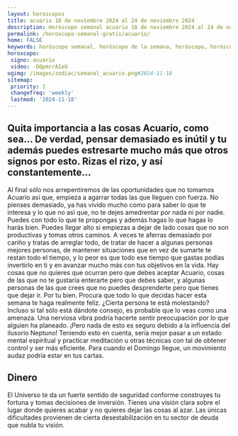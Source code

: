 ```yaml
---
layout: horoscopos
title: acuario 18 de noviembre 2024 al 24 de noviembre 2024 
description: Horóscopo semanal acuario 18 de noviembre 2024 al 24 de noviembre 2024. Quita importancia a las cosas Acuario, como sea… De verdad, pensar demasiado es inútil y tu además puedes estresarte mucho más que otros signos por esto. Rizas el rizo, y así constantemente…
permalink: /horoscopo-semanal-gratis/acuario/
home: FALSE
keywords: horóscopo semanal, horóscopo de la semana, horóscopo, horóscopo gratis,horóscopos, horóscopo esperanza gracia, horoscopos acuario la semana, horóscopos gratis, Tarot, Astrologia, Zodíaco, acuario, horoscopo gratis, semanal
horoscopo:
 signo: acuario
 video: -DQpmrrAIeU
ogimg: /images/zodiac/semanal_acuario.png#2024-11-18
sitemap:
 priority: 1
 changefreq: 'weekly'
 lastmod: '2024-11-18'
---
```




## Quita importancia a las cosas Acuario, como sea… De verdad, pensar demasiado es inútil y tu además puedes estresarte mucho más que otros signos por esto. Rizas el rizo, y así constantemente…

Al final sólo nos arrepentiremos de las oportunidades que no tomamos Acuario así que, empieza a agarrar todas las que lleguen con fuerza. No pienses demasiado, ya has vivido mucho como para saber lo que te interesa y lo que no así que, no te dejes amedrentar por nada ni por nadie. Puedes con todo lo que te propongas y además hagas lo que hagas lo harás bien. Puedes llegar alto si empiezas a dejar de lado cosas que no son productivas y tomas otros caminos. A veces te aferras demasiado por cariño y tratas de arreglar todo, de tratar de hacer a algunas personas mejores personas, de mantener situaciones que en vez de sumarte te restan todo el tiempo, y lo peor es que todo ese tiempo que gastas podías invertirlo en ti y en avanzar mucho más con tus objetivos en la vida. Hay cosas que no quieres que ocurran pero que debes aceptar Acuario, cosas de las que no te gustaría enterarte pero que debes saber, y algunas personas de las que crees que no puedes desprenderte pero que tienes que dejar ir. Por tu bien. Procura que todo lo que decidas hacer esta semana te haga realmente feliz.
¿Cierta persona te está molestando? Incluso si tal sólo está dándote consejo, es probable que lo veas como una amenaza. Una nerviosa vibra podría hacerte sentir preocupación por lo que alguien ha planeado. ¡Pero nada de esto es seguro debido a la influencia del ilusorio Neptuno! Teniendo esto en cuenta, sería mejor pasar a un estado mental espiritual y practicar meditación u otras técnicas con tal de obtener control y ser más eficiente. Para cuando el Domingo llegue, un movimiento audaz podría estar en tus cartas.

## Dinero

El Universo te da un fuerte sentido de seguridad conforme construyes tu fortuna y tomas decisiones de inversión. Tienes una visión clara sobre el lugar donde quieres acabar y no quieres dejar las cosas al azar. Las únicas dificultades provienen de cierta desestabilización en tu sector de deuda que nubla tu visión.